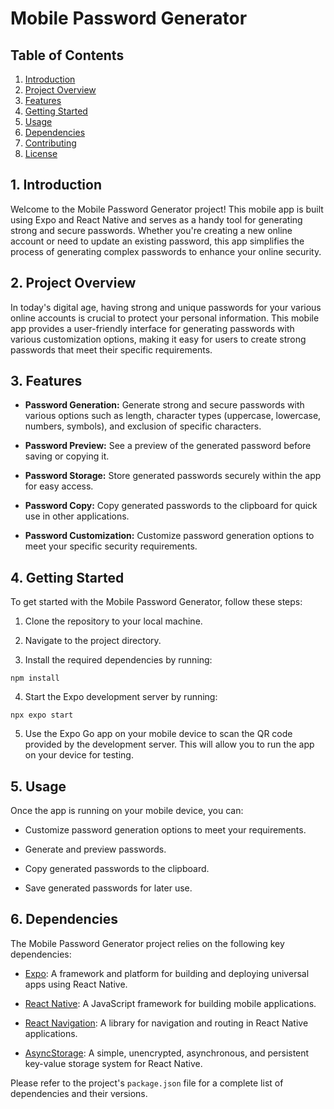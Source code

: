 # Mobile Password Generator

## Table of Contents
1. [Introduction](#introduction)
2. [Project Overview](#project-overview)
3. [Features](#features)
4. [Getting Started](#getting-started)
5. [Usage](#usage)
6. [Dependencies](#dependencies)
7. [Contributing](#contributing)
8. [License](#license)

## 1. Introduction<a name="introduction"></a>

Welcome to the Mobile Password Generator project! This mobile app is built using Expo and React Native and serves as a handy tool for generating strong and secure passwords. Whether you're creating a new online account or need to update an existing password, this app simplifies the process of generating complex passwords to enhance your online security.

## 2. Project Overview<a name="project-overview"></a>

In today's digital age, having strong and unique passwords for your various online accounts is crucial to protect your personal information. This mobile app provides a user-friendly interface for generating passwords with various customization options, making it easy for users to create strong passwords that meet their specific requirements.

## 3. Features<a name="features"></a>

- **Password Generation:** Generate strong and secure passwords with various options such as length, character types (uppercase, lowercase, numbers, symbols), and exclusion of specific characters.

- **Password Preview:** See a preview of the generated password before saving or copying it.

- **Password Storage:** Store generated passwords securely within the app for easy access.

- **Password Copy:** Copy generated passwords to the clipboard for quick use in other applications.

- **Password Customization:** Customize password generation options to meet your specific security requirements.

## 4. Getting Started<a name="getting-started"></a>

To get started with the Mobile Password Generator, follow these steps:

1. Clone the repository to your local machine.

2. Navigate to the project directory.

3. Install the required dependencies by running:
```
npm install
```

4. Start the Expo development server by running:
```
npx expo start
```

5. Use the Expo Go app on your mobile device to scan the QR code provided by the development server. This will allow you to run the app on your device for testing.

## 5. Usage<a name="usage"></a>

Once the app is running on your mobile device, you can:

- Customize password generation options to meet your requirements.

- Generate and preview passwords.

- Copy generated passwords to the clipboard.

- Save generated passwords for later use.

## 6. Dependencies<a name="dependencies"></a>

The Mobile Password Generator project relies on the following key dependencies:

- [Expo](https://expo.dev/): A framework and platform for building and deploying universal apps using React Native.

- [React Native](https://reactnative.dev/): A JavaScript framework for building mobile applications.

- [React Navigation](https://reactnavigation.org/): A library for navigation and routing in React Native applications.

- [AsyncStorage](https://react-native-async-storage.github.io/async-storage/): A simple, unencrypted, asynchronous, and persistent key-value storage system for React Native.

Please refer to the project's `package.json` file for a complete list of dependencies and their versions.
